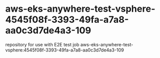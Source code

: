 # aws-eks-anywhere-test-vsphere-4545f08f-3393-49fa-a7a8-aa0c3d7de4a3-109
repository for use with E2E test job aws-eks-anywhere-test-vsphere:4545f08f-3393-49fa-a7a8-aa0c3d7de4a3-109
